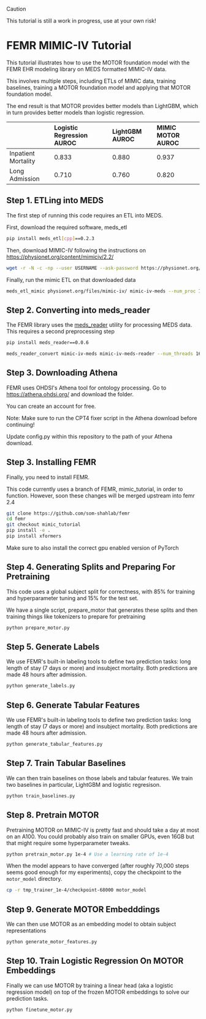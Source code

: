 > [!CAUTION]
> This tutorial is still a work in progress, use at your own risk!

FEMR MIMIC-IV Tutorial
======================

This tutorial illustrates how to use the MOTOR foundation model with the FEMR EHR modeling library on MEDS formatted MIMIC-IV data.

This involves multiple steps, including ETLs of MIMIC data, training baselines, training a MOTOR foundation model and applying that MOTOR foundation model.

The end result is that MOTOR provides better models than LightGBM, which in turn provides better models than logistic regression.

|  | Logistic Regression AUROC | LightGBM AUROC | MIMIC MOTOR AUROC |
| :---- | :---- | :---- | :---- |
| Inpatient Mortality | 0.833 | 0.880 | 0.937 |
| Long Admission | 0.710 | 0.760 | 0.820 | 


Step 1. ETLing into MEDS
------------------------

The first step of running this code requires an ETL into MEDS.

First, download the required software, meds_etl

```bash
pip install meds_etl[cpp]==0.2.3
```

Then, download MIMIC-IV following the instructions on https://physionet.org/content/mimiciv/2.2/

```bash
wget -r -N -c -np --user USERNAME --ask-password https://physionet.org/files/mimiciv/2.2/
```

Finally, run the mimic ETL on that downloaded data

```bash
meds_etl_mimic physionet.org/files/mimic-iv/ mimic-iv-meds --num_proc 16 --num_shards 16 --backend cpp
```

Step 2. Converting into meds_reader
------------------------

The FEMR library uses the [meds_reader](https://github.com/EthanSteinberg/meds_reader) utility for processing MEDS data. This requires a second preprocessing step

```bash
pip install meds_reader==0.0.6
```

```bash
meds_reader_convert mimic-iv-meds mimic-iv-meds-reader --num_threads 16
```

Step 3. Downloading Athena
-------------------------

FEMR uses OHDSI's Athena tool for ontology processing. Go to https://athena.ohdsi.org/ and download the folder.

You can create an account for free.

Note: Make sure to run the CPT4 fixer script in the Athena download before continuing!

Update config.py within this repository to the path of your Athena download.


Step 3. Installing FEMR
------------------------

Finally, you need to install FEMR.

This code currently uses a branch of FEMR, mimic_tutorial, in order to function. However, soon these changes will be merged upstream into femr 2.4

```bash
git clone https://github.com/som-shahlab/femr
cd femr
git checkout mimic_tutorial
pip install -e .
pip install xformers
```

Make sure to also install the correct gpu enabled version of PyTorch


Step 4. Generating Splits and Preparing For Pretraining
------------------------

This code uses a global subject split for correctness, with 85% for training and hyperparameter tuning and 15% for the test set.

We have a single script, prepare_motor that generates these splits and then training things like tokenizers to prepare for pretraining

```bash
python prepare_motor.py
```

Step 5. Generate Labels
------------------------

We use FEMR's built-in labeling tools to define two prediction tasks: long length of stay (7 days or more) and insubject mortality. Both predictions are made 48 hours after admission.

```bash
python generate_labels.py
```


Step 6. Generate Tabular Features
------------------------

We use FEMR's built-in labeling tools to define two prediction tasks: long length of stay (7 days or more) and insubject mortality. Both predictions are made 48 hours after admission.

```bash
python generate_tabular_features.py
```

Step 7. Train Tabular Baselines
------------------------

We can then train baselines on those labels and tabular features. We train two baselines in particular, LightGBM and logistic regresison.

```bash
python train_baselines.py
```

Step 8. Pretrain MOTOR
------------------------

Pretraining MOTOR on MIMIC-IV is pretty fast and should take a day at most on an A100.
You could probably also train on smaller GPUs, even 16GB but that might require some hyperparameter tweaks.

```bash
python pretrain_motor.py 1e-4 # Use a learning rate of 1e-4
```

When the model appears to have converged (after roughly 70,000 steps seems good enough for my experiments), copy the checkpoint to the `motor_model` directory.

```bash
cp -r tmp_trainer_1e-4/checkpoint-68000 motor_model
```


Step 9. Generate MOTOR Embedddings
------------------------

We can then use MOTOR as an embedding model to obtain subject representations

```bash
python generate_motor_features.py
```

Step 10. Train Logistic Regression On MOTOR Embeddings
------------------------

Finally we can use MOTOR by training a linear head (aka a logistic regression model) on top of the frozen MOTOR embeddings to solve our prediction tasks.

```bash
python finetune_motor.py
```
